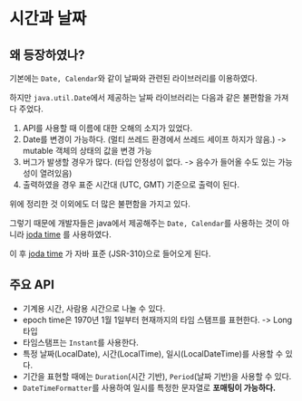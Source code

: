 시간과 날짜
===

## 왜 등장하였나?

기본에는 `Date, Calendar`와 같이 날짜와 관련된 라이브러리를 이용하였다.

하지만 `java.util.Date`에서 제공하는 날짜 라이브러리는 다음과 같은 불편함을 가져다 주었다.

1. API를 사용할 때 이름에 대한 오해의 소지가 있었다.
2. Date를 변경이 가능하다. (멀티 쓰레드 환경에서 쓰레드 세이프 하지가 않음.) -> mutable 객체의 상태의 값을 변경 가능
3. 버그가 발생할 경우가 많다. (타입 안정성이 없다. -> 음수가 들어올 수도 있는 가능성이 열려있음)
4. 출력하였을 경우 표준 시간대 (UTC, GMT) 기준으로 출력이 된다.

위에 정리한 것 이외에도 더 많은 불편함을 가지고 있다.

그렇기 때문에 개발자들은 java에서 제공해주는 `Date, Calendar`를 사용하는 것이 아니라 [joda time](https://www.joda.org/joda-time) 를 사용하였다.

이 후 [joda time](https://www.joda.org/joda-time) 가 자바 표준 (JSR-310)으로 들어오게 된다.

## 주요 API

- 기계용 시간, 사람용 시간으로 나눌 수 있다.
- epoch time은 1970년 1월 1일부터 현재까지의 타임 스탬프를 표현한다. -> Long 타입
- 타임스탬프는 `Instant`를 사용한다.
- 특정 날짜(LocalDate), 시간(LocalTime), 일시(LocalDateTime)를 사용할 수 있다.
- 기간을 표현할 때에는 `Duration`(시간 기반), `Period`(날짜 기반)을 사용할 수 있다.
- `DateTimeFormatter`를 사용하여 일시를 특정한 문자열로 **포매팅이 가능하다.**